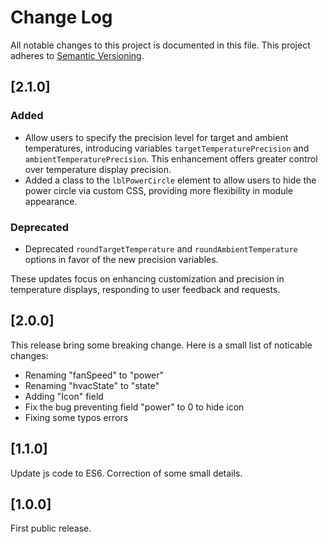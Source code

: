 # Change Log

All notable changes to this project is documented in this file.
This project adheres to [Semantic Versioning](http://semver.org/).

## [2.1.0]

### Added
- Allow users to specify the precision level for target and ambient temperatures, introducing variables `targetTemperaturePrecision` and `ambientTemperaturePrecision`. This enhancement offers greater control over temperature display precision.
- Added a class to the `lblPowerCircle` element to allow users to hide the power circle via custom CSS, providing more flexibility in module appearance.

### Deprecated
- Deprecated `roundTargetTemperature` and `roundAmbientTemperature` options in favor of the new precision variables.

These updates focus on enhancing customization and precision in temperature displays, responding to user feedback and requests.

## [2.0.0]

This release bring some breaking change. Here is a small list of noticable changes:
* Renaming "fanSpeed" to "power"
* Renaming "hvacState" to "state"
* Adding "Icon" field
* Fix the bug preventing field "power" to 0 to hide icon
* Fixing some typos errors


## [1.1.0]

Update js code to ES6. Correction of some small details.

## [1.0.0]

First public release.
